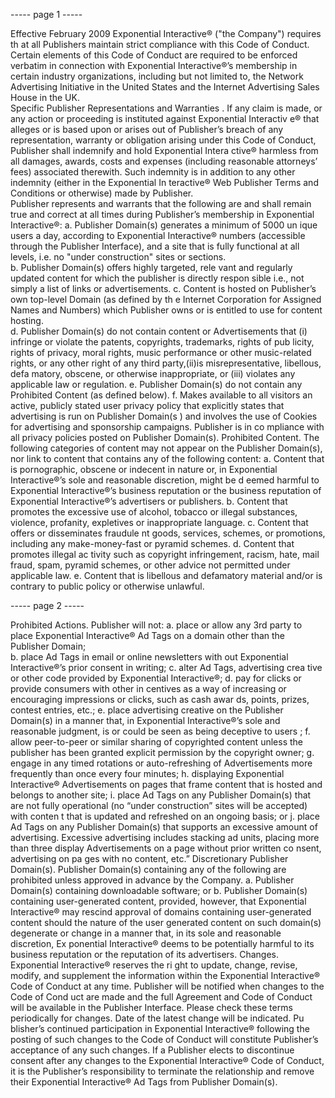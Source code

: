 ----- page 1 -----

Effective February 2009
Exponential Interactive® ("the Company") requires th at all Publishers maintain strict compliance with
this Code of Conduct. Certain elements of this Code of Conduct are required to be enforced verbatim in
connection with Exponential Interactive®’s membership in certain industry organizations, including but
not limited to, the Network Advertising Initiative in  the United States and the Internet Advertising Sales
House in the UK.\
Specific Publisher Representations and Warranties .  If any claim is made, or any action or
proceeding is instituted against Exponential Interactiv e® that alleges or is based upon or arises out of
Publisher’s breach of any representation, warranty or  obligation arising under this Code of Conduct,
Publisher shall indemnify and hold Exponential Intera ctive® harmless from all damages, awards, costs
and expenses (including reasonable attorneys’ fees) associated therewith. Such indemnity is in addition
to any other indemnity (either in the Exponential In teractive® Web Publisher Terms and Conditions or
otherwise) made by Publisher.\
Publisher represents and warrants that the following  are and shall remain true and correct at all times
during Publisher’s membership  in Exponential Interactive®:
a. Publisher Domain(s) generates a minimum of 5000 un ique users a day, according to Exponential
Interactive® numbers (accessible through the Publisher Interface), and a site that is fully
functional at all levels, i.e. no "under construction" sites or sections.\
b. Publisher Domain(s) offers highly targeted, rele vant and regularly updated content for which the
publisher is directly respon sible i.e., not simply a list of links or advertisements.
c. Content is hosted on Publisher’s own top-level  Domain (as defined by th e Internet Corporation
for Assigned Names and Numbers) which Publisher owns or is entitled to use for content
hosting.\
d. Publisher Domain(s) do not contain content or Advertisements that (i) infringe or violate the
patents, copyrights, trademarks, rights of pub licity, rights of privacy, moral rights, music
performance or other music-related rights, or any other right of any third party,(ii)is
misrepresentative, libellous, defa matory, obscene, or otherwise inappropriate, or (iii) violates
any applicable law or regulation.
e. Publisher Domain(s) do not contain any  Prohibited Content (as defined below).
f. Makes available to all visitors an active, publicly stated user privacy policy that explicitly states
that advertising is run on Publisher Domain(s )  and involves the use of Cookies for advertising
and sponsorship campaigns. Publisher is in co mpliance with all privacy policies posted on
Publisher Domain(s).
Prohibited Content.  The following categories of content may not appear on the Publisher Domain(s),
nor link to content that contains any of the following content:
a. Content that is pornographic, obscene or indecent in nature or, in Exponential Interactive®’s
sole and reasonable discretion, might be d eemed harmful to Exponential Interactive®’s
business reputation or the business reputation  of Exponential Interactive®’s advertisers or
publishers.
b. Content that promotes the excessive use of alcohol, tobacco or illegal substances, violence,
profanity, expletives or inappropriate language.
c. Content that offers or disseminates fraudule nt goods, services, schemes, or promotions,
including any make-money-fast or pyramid schemes.
d. Content that promotes illegal ac tivity such as copyright infringement, racism, hate, mail fraud,
spam, pyramid schemes, or other advice  not permitted under applicable law.
e. Content that is libellous and defamatory material  and/or is contrary to public policy or otherwise
unlawful.

----- page 2 -----

Prohibited Actions.  Publisher will not:
a. place or allow any 3rd party to place Exponential  Interactive® Ad Tags on  a domain other than
the Publisher Domain;\
b. place Ad Tags in email or online newsletters with out Exponential Interactive®’s prior consent in
writing;
c. alter Ad Tags, advertising crea tive or other code provided  by Exponential Interactive®;
d. pay for clicks or provide consumers with other in centives as a way of increasing or encouraging
impressions or clicks, such as cash awar ds, points, prizes, contest entries, etc.;
e. place advertising creative on the Publisher  Domain(s) in a manner that, in Exponential
Interactive®’s sole and reasonable judgment, is  or could be seen as being deceptive to users ;
f. allow peer-to-peer or similar  sharing of copyrighted content  unless the publisher has been
granted explicit permission by the copyright owner;
g. engage in any timed rotations or auto-refreshing  of Advertisements more frequently than once
every four minutes;
h. displaying Exponential Interactive® Advertisements on pages that frame content that is hosted
and belongs to another site;
i. place Ad Tags on any Publisher Domain(s)  that are not fully operational (no “under
construction” sites will be accepted) with conten t that is updated and refreshed on an ongoing
basis; or
j. place Ad Tags on any Publisher Domain(s) that  supports an excessive amount of advertising.
Excessive advertising includes stacking ad units, placing more than three display
Advertisements on a page without prior written co nsent, advertising on pa ges with no content,
etc.”
Discretionary Publisher Domain(s).  Publisher Domain(s) containing any of the following are
prohibited unless approved in advance by the Company.
a. Publisher Domain(s) containing downloadable software; or
b. Publisher Domain(s) containing user-generated  content, provided, however, that Exponential
Interactive® may rescind approval of domains  containing user-generated content should the
nature of the user generated content on such  domain(s) degenerate or change in a manner
that, in its sole and reasonable discretion, Ex ponential Interactive® deems to be potentially
harmful to its business reputation or the reputation of its advertisers.
Changes.  Exponential Interactive® reserves the ri ght to update, change, revise, modify, and
supplement the information within the Exponential Interactive® Code of Conduct at any time. Publisher
will be notified when changes to the Code of Cond uct are made and the full Agreement and Code of
Conduct will be available in the Publisher Interface.  Please check these terms periodically for changes.
Date of the latest change will be indicated. Pu blisher’s continued participation in Exponential
Interactive® following the posting of such changes  to the Code of Conduct will constitute Publisher’s
acceptance of any such changes. If a Publisher elects to discontinue consent after any changes to the
Exponential Interactive® Code of Conduct, it is  the Publisher’s responsibility to terminate the
relationship and remove their Exponential Interactive® Ad Tags from Publisher Domain(s).